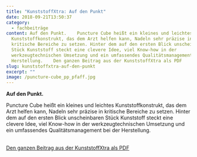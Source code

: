 ```yaml
---
title: "KunststoffXtra: Auf den Punkt"
date: 2018-09-21T13:50:37
category:
  - fachbeiträge
content: Auf den Punkt.    Puncture Cube heißt ein kleines und leichtes
  Kunststoffkonstrukt, das dem Arzt helfen kann, Nadeln sehr präzise in
  kritische Bereiche zu setzen. Hinter dem auf den ersten Blick unscheinbaren
  Stück Kunststoff steckt eine clevere Idee, viel Know-how in der
  werkzeugtechnischen Umsetzung und ein umfassendes Qualitätsmanagement bei der
  Herstellung.    Den ganzen Beitrag aus der KunststoffXtra als PDF
slug: kunststoffxtra-auf-den-punkt
excerpt: ""
image: /puncture-cube_pp_pfaff.jpg
---
```


<p><strong>Auf den Punkt.</strong></p>



Puncture Cube heißt ein kleines und leichtes Kunststoffkonstrukt, das dem Arzt helfen kann, Nadeln sehr präzise in kritische Bereiche zu setzen. Hinter dem auf den ersten Blick unscheinbaren Stück Kunststoff steckt eine clevere Idee, viel Know-how in der werkzeugtechnischen Umsetzung und ein umfassendes Qualitätsmanagement bei der Herstellung.</p>



<p><a href="/downloads/KunststoffXtra_1809.pdf" target="_blank" rel="noreferrer noopener" aria-label=" (öffnet in neuem Tab)"><br>Den ganzen Beitrag aus der KunststoffXtra als PDF</a></p>



</p>

